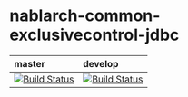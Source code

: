 # nablarch-common-exclusivecontrol-jdbc

| master | develop |
|:-----------|:------------|
|[![Build Status](https://travis-ci.org/nablarch/nablarch-common-exclusivecontrol-jdbc.svg?branch=master)](https://travis-ci.org/nablarch/nablarch-common-exclusivecontrol-jdbc)|[![Build Status](https://travis-ci.org/nablarch/nablarch-common-exclusivecontrol-jdbc.svg?branch=develop)](https://travis-ci.org/nablarch/nablarch-common-exclusivecontrol-jdbc)|
